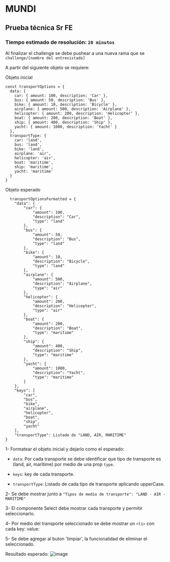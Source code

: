 # MUNDI

## Prueba técnica Sr FE

### Tiempo estimado de resolución: `20 minutos`

Al finalizar el challenge se debe pushear a una nueva rama que se `challenge/[nombre del entrevistado]`

A partir del siguiente objeto se requiere:

Objeto inicial

```
const transportOptions = {
  data: {
    car: { amount: 100, description: 'Car' },
    bus: { amount: 50, description: 'Bus' },
    bike: { amount: 10, description: 'Bicycle' },
    airplane: { amount: 500, description: 'Airplane' },
    helicopter: { amount: 200, description: 'Helicopter' },
    boat: { amount: 200, description: 'Boat' },
    ship: { amount: 400, description: 'Ship' },
    yacht: { amount: 1000, description: 'Yacht' }
  },
  transportType: {
    car: 'land',
    bus: 'land',
    bike: 'land',
    airplane: 'air',
    helicopter: 'air',
    boat: 'maritime',
    ship: 'maritime',
    yacht: 'maritime'
  }
}

```

Objeto esperado

```
  transportOptionsFormatted = {
    "data": {
        "car": {
            "amount": 100,
            "description": "Car",
            "type": "land"
        },
        "bus": {
            "amount": 50,
            "description": "Bus",
            "type": "land"
        },
        "bike": {
            "amount": 10,
            "description": "Bicycle",
            "type": "land"
        },
        "airplane": {
            "amount": 500,
            "description": "Airplane",
            "type": "air"
        },
        "helicopter": {
            "amount": 200,
            "description": "Helicopter",
            "type": "air"
        },
        "boat": {
            "amount": 200,
            "description": "Boat",
            "type": "maritime"
        },
        "ship": {
            "amount": 400,
            "description": "Ship",
            "type": "maritime"
        },
        "yacht": {
            "amount": 1000,
            "description": "Yacht",
            "type": "maritime"
        }
    },
    "keys": [
        "car",
        "bus",
        "bike",
        "airplane",
        "helicopter",
        "boat",
        "ship",
        "yacht"
    ],
    "transportType": Listado de "LAND, AIR, MARITIME"
}
```

1- Formatear el objeto inicial y dejarlo como el esperado:

- `data`: Por cada transporte se debe identificar que tipo de transporte es (land, air, maritime) por medio de una prop `type`.

- `keys`: key de cada transporte.

- `transportType`: Listado de cada tipo de transporte aplicando upperCase.

2- Se debe mostrar junto a `"Tipos de medio de transporte": "LAND - AIR - MARITIME" `

3- El componente Select debe mostrar cada transporte y permitir seleccionarlo.

4- Por medio del transporte seleccionado se debe mostrar un `<li>` con cada key: value:

5- Se debe agregar al buton 'limpiar', la funcionalidad de eliminar el seleccionado.

Resultado esperado:
![image](https://github.com/fcrocemundi/Challenge-FE-React/assets/84518706/9dc4adcb-6c61-490b-bcff-b284a19db767)
